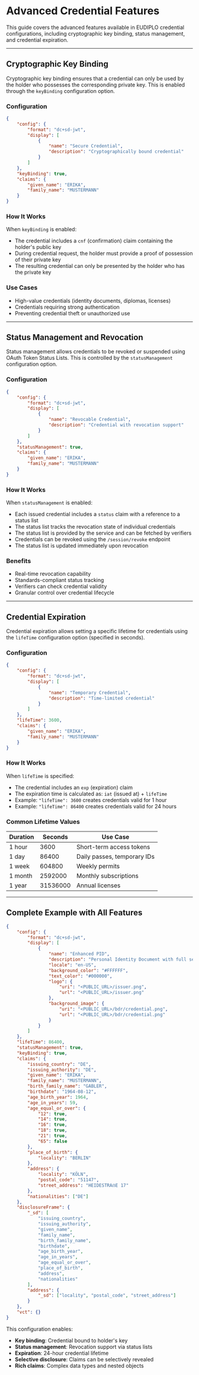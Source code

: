 # Advanced Credential Features

This guide covers the advanced features available in EUDIPLO credential
configurations, including cryptographic key binding, status management, and
credential expiration.

---

## Cryptographic Key Binding

Cryptographic key binding ensures that a credential can only be used by the
holder who possesses the corresponding private key. This is enabled through the
`keyBinding` configuration option.

### Configuration

```json
{
    "config": {
        "format": "dc+sd-jwt",
        "display": [
            {
                "name": "Secure Credential",
                "description": "Cryptographically bound credential"
            }
        ]
    },
    "keyBinding": true,
    "claims": {
        "given_name": "ERIKA",
        "family_name": "MUSTERMANN"
    }
}
```

### How It Works

When `keyBinding` is enabled:

- The credential includes a `cnf` (confirmation) claim containing the holder's
  public key
- During credential request, the holder must provide a proof of possession of
  their private key
- The resulting credential can only be presented by the holder who has the
  private key

### Use Cases

- High-value credentials (identity documents, diplomas, licenses)
- Credentials requiring strong authentication
- Preventing credential theft or unauthorized use

---

## Status Management and Revocation

Status management allows credentials to be revoked or suspended using OAuth
Token Status Lists. This is controlled by the `statusManagement` configuration
option.

### Configuration

```json
{
    "config": {
        "format": "dc+sd-jwt",
        "display": [
            {
                "name": "Revocable Credential",
                "description": "Credential with revocation support"
            }
        ]
    },
    "statusManagement": true,
    "claims": {
        "given_name": "ERIKA",
        "family_name": "MUSTERMANN"
    }
}
```

### How It Works

When `statusManagement` is enabled:

- Each issued credential includes a `status` claim with a reference to a status
  list
- The status list tracks the revocation state of individual credentials
- The status list is provided by the service and can be fetched by verifiers
- Credentials can be revoked using the `/session/revoke` endpoint
- The status list is updated immediately upon revocation

### Benefits

- Real-time revocation capability
- Standards-compliant status tracking
- Verifiers can check credential validity
- Granular control over credential lifecycle

---

## Credential Expiration

Credential expiration allows setting a specific lifetime for credentials using
the `lifeTime` configuration option (specified in seconds).

### Configuration

```json
{
    "config": {
        "format": "dc+sd-jwt",
        "display": [
            {
                "name": "Temporary Credential",
                "description": "Time-limited credential"
            }
        ]
    },
    "lifeTime": 3600,
    "claims": {
        "given_name": "ERIKA",
        "family_name": "MUSTERMANN"
    }
}
```

### How It Works

When `lifeTime` is specified:

- The credential includes an `exp` (expiration) claim
- The expiration time is calculated as: `iat` (issued at) + `lifeTime`
- Example: `"lifeTime": 3600` creates credentials valid for 1 hour
- Example: `"lifeTime": 86400` creates credentials valid for 24 hours

### Common Lifetime Values

| Duration | Seconds  | Use Case                    |
| -------- | -------- | --------------------------- |
| 1 hour   | 3600     | Short-term access tokens    |
| 1 day    | 86400    | Daily passes, temporary IDs |
| 1 week   | 604800   | Weekly permits              |
| 1 month  | 2592000  | Monthly subscriptions       |
| 1 year   | 31536000 | Annual licenses             |

---

## Complete Example with All Features

```json
{
    "config": {
        "format": "dc+sd-jwt",
        "display": [
            {
                "name": "Enhanced PID",
                "description": "Personal Identity Document with full security features",
                "locale": "en-US",
                "background_color": "#FFFFFF",
                "text_color": "#000000",
                "logo": {
                    "uri": "<PUBLIC_URL>/issuer.png",
                    "url": "<PUBLIC_URL>/issuer.png"
                },
                "background_image": {
                    "uri": "<PUBLIC_URL>/bdr/credential.png",
                    "url": "<PUBLIC_URL>/bdr/credential.png"
                }
            }
        ]
    },
    "lifeTime": 86400,
    "statusManagement": true,
    "keyBinding": true,
    "claims": {
        "issuing_country": "DE",
        "issuing_authority": "DE",
        "given_name": "ERIKA",
        "family_name": "MUSTERMANN",
        "birth_family_name": "GABLER",
        "birthdate": "1964-08-12",
        "age_birth_year": 1964,
        "age_in_years": 59,
        "age_equal_or_over": {
            "12": true,
            "14": true,
            "16": true,
            "18": true,
            "21": true,
            "65": false
        },
        "place_of_birth": {
            "locality": "BERLIN"
        },
        "address": {
            "locality": "KÖLN",
            "postal_code": "51147",
            "street_address": "HEIDESTRAẞE 17"
        },
        "nationalities": ["DE"]
    },
    "disclosureFrame": {
        "_sd": [
            "issuing_country",
            "issuing_authority",
            "given_name",
            "family_name",
            "birth_family_name",
            "birthdate",
            "age_birth_year",
            "age_in_years",
            "age_equal_or_over",
            "place_of_birth",
            "address",
            "nationalities"
        ],
        "address": {
            "_sd": ["locality", "postal_code", "street_address"]
        }
    },
    "vct": {}
}
```

This configuration enables:

- **Key binding**: Credential bound to holder's key
- **Status management**: Revocation support via status lists
- **Expiration**: 24-hour credential lifetime
- **Selective disclosure**: Claims can be selectively revealed
- **Rich claims**: Complex data types and nested objects
